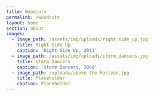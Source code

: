 ```yaml
---
title: Woodcuts
permalink: /woodcuts
layout: home
section: about
images:
  - image_path: /assets/img/uploads/right_side_up.jpg
    title: Right Side Up
    caption: 'Right Side Up, 2011'
  - image_path: /assets/img/uploads/storm_dancers.jpg
    title: Storm Dancers
    caption: 'Storm Dancers, 2008'
  - image_path: /uploads/above-the-horizon.jpg
    title: Placeholder
    caption: Placeholder
---
```


